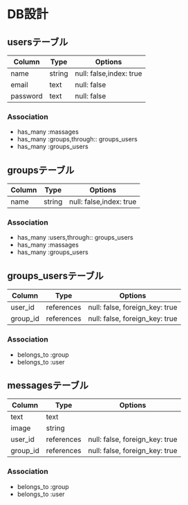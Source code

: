 # DB設計

## usersテーブル
|Column|Type|Options|
|------|----|-------|
|name|string|null: false,index: true|
|email|text|null: false|
|password|text|null: false|

### Association
- has_many :massages
- has_many :groups,through:: groups_users
- has_many :groups_users

## groupsテーブル
|Column|Type|Options|
|------|----|-------|
|name|string|null: false,index: true|

### Association
- has_many :users,through:: groups_users
- has_many :massages
- has_many :groups_users

## groups_usersテーブル

|Column|Type|Options|
|------|----|-------|
|user_id|references|null: false, foreign_key: true|
|group_id|references|null: false, foreign_key: true|

### Association
- belongs_to :group
- belongs_to :user

## messagesテーブル
|Column|Type|Options|
|------|----|-------|
|text|text|
|image|string|
|user_id|references|null: false, foreign_key: true|
|group_id|references|null: false, foreign_key: true|

### Association
- belongs_to :group
- belongs_to :user

